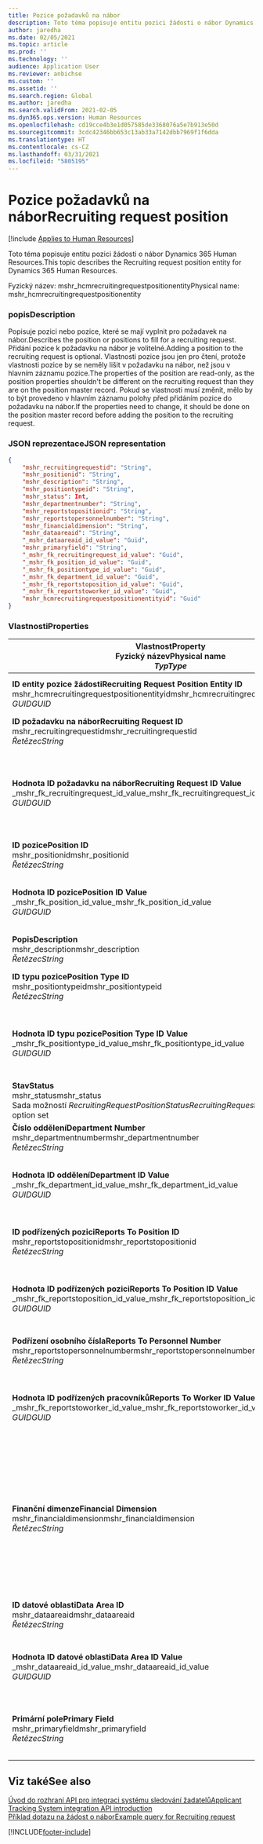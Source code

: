 ```yaml
---
title: Pozice požadavků na nábor
description: Toto téma popisuje entitu pozici žádosti o nábor Dynamics 365 Human Resources.
author: jaredha
ms.date: 02/05/2021
ms.topic: article
ms.prod: ''
ms.technology: ''
audience: Application User
ms.reviewer: anbichse
ms.custom: ''
ms.assetid: ''
ms.search.region: Global
ms.author: jaredha
ms.search.validFrom: 2021-02-05
ms.dyn365.ops.version: Human Resources
ms.openlocfilehash: cd19cce4b3e1d057585de3368076a5e7b913e50d
ms.sourcegitcommit: 3cdc42346bb653c13ab33a7142dbb7969f1f6dda
ms.translationtype: HT
ms.contentlocale: cs-CZ
ms.lasthandoff: 03/31/2021
ms.locfileid: "5805195"
---
```

# <a name="recruiting-request-position"></a><span data-ttu-id="08551-103">Pozice požadavků na nábor</span><span class="sxs-lookup"><span data-stu-id="08551-103">Recruiting request position</span></span>

[!include [Applies to Human Resources](../includes/applies-to-hr.md)]

<span data-ttu-id="08551-104">Toto téma popisuje entitu pozici žádosti o nábor Dynamics 365 Human Resources.</span><span class="sxs-lookup"><span data-stu-id="08551-104">This topic describes the Recruiting request position entity for Dynamics 365 Human Resources.</span></span>

<span data-ttu-id="08551-105">Fyzický název: mshr_hcmrecruitingrequestpositionentity</span><span class="sxs-lookup"><span data-stu-id="08551-105">Physical name: mshr_hcmrecruitingrequestpositionentity</span></span>

### <a name="description"></a><span data-ttu-id="08551-106">popis</span><span class="sxs-lookup"><span data-stu-id="08551-106">Description</span></span>

<span data-ttu-id="08551-107">Popisuje pozici nebo pozice, které se mají vyplnit pro požadavek na nábor.</span><span class="sxs-lookup"><span data-stu-id="08551-107">Describes the position or positions to fill for a recruiting request.</span></span> <span data-ttu-id="08551-108">Přidání pozice k požadavku na nábor je volitelné.</span><span class="sxs-lookup"><span data-stu-id="08551-108">Adding a position to the recruiting request is optional.</span></span> <span data-ttu-id="08551-109">Vlastnosti pozice jsou jen pro čtení, protože vlastnosti pozice by se neměly lišit v požadavku na nábor, než jsou v hlavním záznamu pozice.</span><span class="sxs-lookup"><span data-stu-id="08551-109">The properties of the position are read-only, as the position properties shouldn't be different on the recruiting request than they are on the position master record.</span></span> <span data-ttu-id="08551-110">Pokud se vlastnosti musí změnit, mělo by to být provedeno v hlavním záznamu polohy před přidáním pozice do požadavku na nábor.</span><span class="sxs-lookup"><span data-stu-id="08551-110">If the properties need to change, it should be done on the position master record before adding the position to the recruiting request.</span></span>

### <a name="json-representation"></a><span data-ttu-id="08551-111">JSON reprezentace</span><span class="sxs-lookup"><span data-stu-id="08551-111">JSON representation</span></span>
```json
{
    "mshr_recruitingrequestid": "String",
    "mshr_positionid": "String",
    "mshr_description": "String",
    "mshr_positiontypeid": "String",
    "mshr_status": Int,
    "mshr_departmentnumber": "String",
    "mshr_reportstopositionid": "String",
    "mshr_reportstopersonnelnumber": "String",
    "mshr_financialdimension": "String",
    "mshr_dataareaid": "String",
    "_mshr_dataareaid_id_value": "Guid",
    "mshr_primaryfield": "String",
    "_mshr_fk_recruitingrequest_id_value": "Guid",
    "_mshr_fk_position_id_value": "Guid",
    "_mshr_fk_positiontype_id_value": "Guid",
    "_mshr_fk_department_id_value": "Guid",
    "_mshr_fk_reportstoposition_id_value": "Guid",
    "_mshr_fk_reportstoworker_id_value": "Guid",
    "mshr_hcmrecruitingrequestpositionentityid": "Guid"
}
```

### <a name="properties"></a><span data-ttu-id="08551-112">Vlastnosti</span><span class="sxs-lookup"><span data-stu-id="08551-112">Properties</span></span>

| <span data-ttu-id="08551-113">Vlastnost</span><span class="sxs-lookup"><span data-stu-id="08551-113">Property</span></span><br><span data-ttu-id="08551-114">**Fyzický název**</span><span class="sxs-lookup"><span data-stu-id="08551-114">**Physical name**</span></span><br><span data-ttu-id="08551-115">**_Typ_**</span><span class="sxs-lookup"><span data-stu-id="08551-115">**_Type_**</span></span> | <span data-ttu-id="08551-116">Použít</span><span class="sxs-lookup"><span data-stu-id="08551-116">Use</span></span> | <span data-ttu-id="08551-117">popis</span><span class="sxs-lookup"><span data-stu-id="08551-117">Description</span></span> |
| --- | --- | --- |
| <span data-ttu-id="08551-118">**ID entity pozice žádosti**</span><span class="sxs-lookup"><span data-stu-id="08551-118">**Recruiting Request Position Entity ID**</span></span><br><span data-ttu-id="08551-119">mshr_hcmrecruitingrequestpositionentityid</span><span class="sxs-lookup"><span data-stu-id="08551-119">mshr_hcmrecruitingrequestpositionentityid</span></span><br><span data-ttu-id="08551-120">*GUID*</span><span class="sxs-lookup"><span data-stu-id="08551-120">*GUID*</span></span> | <span data-ttu-id="08551-121">Jen pro čtení</span><span class="sxs-lookup"><span data-stu-id="08551-121">Read-only</span></span><br><span data-ttu-id="08551-122">Povinná</span><span class="sxs-lookup"><span data-stu-id="08551-122">Required</span></span> |    <span data-ttu-id="08551-123">Systémem generovaný identifikátor záznamu pozice požadavku na nábor.</span><span class="sxs-lookup"><span data-stu-id="08551-123">System-generated identifier of the recruiting request position record.</span></span> |
| <span data-ttu-id="08551-124">**ID požadavku na nábor**</span><span class="sxs-lookup"><span data-stu-id="08551-124">**Recruiting Request ID**</span></span><br><span data-ttu-id="08551-125">mshr_recruitingrequestid</span><span class="sxs-lookup"><span data-stu-id="08551-125">mshr_recruitingrequestid</span></span><br><span data-ttu-id="08551-126">*Řetězec*</span><span class="sxs-lookup"><span data-stu-id="08551-126">*String*</span></span> | <span data-ttu-id="08551-127">Zapisovatelné jednou</span><span class="sxs-lookup"><span data-stu-id="08551-127">Write-once</span></span><br><span data-ttu-id="08551-128">Povinná</span><span class="sxs-lookup"><span data-stu-id="08551-128">Required</span></span> | <span data-ttu-id="08551-129">Uživatelsky čitelný jedinečný identifikátor požadavku na nábor.</span><span class="sxs-lookup"><span data-stu-id="08551-129">The user-readable unique identifier of the recruiting request.</span></span> |
| <span data-ttu-id="08551-130">**Hodnota ID požadavku na nábor**</span><span class="sxs-lookup"><span data-stu-id="08551-130">**Recruiting Request ID Value**</span></span><br><span data-ttu-id="08551-131">_mshr_fk_recruitingrequest_id_value</span><span class="sxs-lookup"><span data-stu-id="08551-131">_mshr_fk_recruitingrequest_id_value</span></span><br><span data-ttu-id="08551-132">*GUID*</span><span class="sxs-lookup"><span data-stu-id="08551-132">*GUID*</span></span> | <span data-ttu-id="08551-133">Jen pro čtení</span><span class="sxs-lookup"><span data-stu-id="08551-133">Read-only</span></span><br><span data-ttu-id="08551-134">Povinná</span><span class="sxs-lookup"><span data-stu-id="08551-134">Required</span></span><br><span data-ttu-id="08551-135">Cizí klíč: mshr_hcmrecruitingrequestentityid entity mshr_hcmrecruitingrequestentity</span><span class="sxs-lookup"><span data-stu-id="08551-135">Foreign key: mshr_hcmrecruitingrequestentityid of mshr_hcmrecruitingrequestentity entity</span></span> | <span data-ttu-id="08551-136">Systémem generovaný identifikátor záznamu požadavku na nábor, ke kterému je pozice přidělena.</span><span class="sxs-lookup"><span data-stu-id="08551-136">System-generated identifier of the recruiting request to which the position is assigned.</span></span> |
| <span data-ttu-id="08551-137">**ID pozice**</span><span class="sxs-lookup"><span data-stu-id="08551-137">**Position ID**</span></span><br><span data-ttu-id="08551-138">mshr_positionid</span><span class="sxs-lookup"><span data-stu-id="08551-138">mshr_positionid</span></span><br><span data-ttu-id="08551-139">*Řetězec*</span><span class="sxs-lookup"><span data-stu-id="08551-139">*String*</span></span> | <span data-ttu-id="08551-140">Zapisovatelné jednou</span><span class="sxs-lookup"><span data-stu-id="08551-140">Write-once</span></span><br><span data-ttu-id="08551-141">Povinná</span><span class="sxs-lookup"><span data-stu-id="08551-141">Required</span></span> | <span data-ttu-id="08551-142">Uživatelsky čitelný jedinečný identifikátor pozice.</span><span class="sxs-lookup"><span data-stu-id="08551-142">The user-readable unique identifier of the position.</span></span> |
| <span data-ttu-id="08551-143">**Hodnota ID pozice**</span><span class="sxs-lookup"><span data-stu-id="08551-143">**Position ID Value**</span></span><br><span data-ttu-id="08551-144">_mshr_fk_position_id_value</span><span class="sxs-lookup"><span data-stu-id="08551-144">_mshr_fk_position_id_value</span></span><br><span data-ttu-id="08551-145">*GUID*</span><span class="sxs-lookup"><span data-stu-id="08551-145">*GUID*</span></span> | <span data-ttu-id="08551-146">Jen pro čtení</span><span class="sxs-lookup"><span data-stu-id="08551-146">Read-only</span></span><br><span data-ttu-id="08551-147">Povinná</span><span class="sxs-lookup"><span data-stu-id="08551-147">Required</span></span><br><span data-ttu-id="08551-148">Cizí klíč: mshr_hcmpositionv2entityid entity mshr_hcmpositionv2entity</span><span class="sxs-lookup"><span data-stu-id="08551-148">Foreign key: mshr_hcmpositionv2entityid of mshr_hcmpositionv2entity entity</span></span> | <span data-ttu-id="08551-149">Systémem generovaný identifikátor pozice.</span><span class="sxs-lookup"><span data-stu-id="08551-149">System-generated identifier of the position.</span></span> |
| <span data-ttu-id="08551-150">**Popis**</span><span class="sxs-lookup"><span data-stu-id="08551-150">**Description**</span></span><br><span data-ttu-id="08551-151">mshr_description</span><span class="sxs-lookup"><span data-stu-id="08551-151">mshr_description</span></span><br><span data-ttu-id="08551-152">*Řetězec*</span><span class="sxs-lookup"><span data-stu-id="08551-152">*String*</span></span> | <span data-ttu-id="08551-153">Jen pro čtení</span><span class="sxs-lookup"><span data-stu-id="08551-153">Read-only</span></span><br><span data-ttu-id="08551-154">Povinná</span><span class="sxs-lookup"><span data-stu-id="08551-154">Required</span></span> | <span data-ttu-id="08551-155">Popis pozice.</span><span class="sxs-lookup"><span data-stu-id="08551-155">The position description.</span></span> |
| <span data-ttu-id="08551-156">**ID typu pozice**</span><span class="sxs-lookup"><span data-stu-id="08551-156">**Position Type ID**</span></span><br><span data-ttu-id="08551-157">mshr_positiontypeid</span><span class="sxs-lookup"><span data-stu-id="08551-157">mshr_positiontypeid</span></span><br><span data-ttu-id="08551-158">*Řetězec*</span><span class="sxs-lookup"><span data-stu-id="08551-158">*String*</span></span> | <span data-ttu-id="08551-159">Jen pro čtení</span><span class="sxs-lookup"><span data-stu-id="08551-159">Read-only</span></span><br><span data-ttu-id="08551-160">Volitelné</span><span class="sxs-lookup"><span data-stu-id="08551-160">Optional</span></span> | <span data-ttu-id="08551-161">Uživatelsky čitelný jedinečný identifikátor typu pozice pro tuto pozici.</span><span class="sxs-lookup"><span data-stu-id="08551-161">The user-readable unique identifier of the position type for this position.</span></span> |
| <span data-ttu-id="08551-162">**Hodnota ID typu pozice**</span><span class="sxs-lookup"><span data-stu-id="08551-162">**Position Type ID Value**</span></span><br><span data-ttu-id="08551-163">_mshr_fk_positiontype_id_value</span><span class="sxs-lookup"><span data-stu-id="08551-163">_mshr_fk_positiontype_id_value</span></span><br><span data-ttu-id="08551-164">*GUID*</span><span class="sxs-lookup"><span data-stu-id="08551-164">*GUID*</span></span> | <span data-ttu-id="08551-165">Jen pro čtení</span><span class="sxs-lookup"><span data-stu-id="08551-165">Read-only</span></span><br><span data-ttu-id="08551-166">Volitelné</span><span class="sxs-lookup"><span data-stu-id="08551-166">Optional</span></span><br><span data-ttu-id="08551-167">Cizí klíč: mshr_hcmpositiontypeentityid entity mshr_hcmpositiontypeentity</span><span class="sxs-lookup"><span data-stu-id="08551-167">Foreign key: mshr_hcmpositiontypeentityid of mshr_hcmpositiontypeentity entity</span></span> | <span data-ttu-id="08551-168">Systémem generovaný jedinečný identifikátor typu pozice pro tuto pozici.</span><span class="sxs-lookup"><span data-stu-id="08551-168">A system-generated unique identifier of the position type for this position.</span></span> |
| <span data-ttu-id="08551-169">**Stav**</span><span class="sxs-lookup"><span data-stu-id="08551-169">**Status**</span></span><br><span data-ttu-id="08551-170">mshr_status</span><span class="sxs-lookup"><span data-stu-id="08551-170">mshr_status</span></span><br><span data-ttu-id="08551-171">Sada možností *RecruitingRequestPositionStatus*</span><span class="sxs-lookup"><span data-stu-id="08551-171">*RecruitingRequestPositionStatus* option set</span></span> | <span data-ttu-id="08551-172">Čtení/zápis</span><span class="sxs-lookup"><span data-stu-id="08551-172">Read/write</span></span><br><span data-ttu-id="08551-173">Povinná</span><span class="sxs-lookup"><span data-stu-id="08551-173">Required</span></span> | <span data-ttu-id="08551-174">Stav pozice pro tuto žádost na nábor.</span><span class="sxs-lookup"><span data-stu-id="08551-174">Status of the position for the recruiting request.</span></span> |
| <span data-ttu-id="08551-175">**Číslo oddělení**</span><span class="sxs-lookup"><span data-stu-id="08551-175">**Department Number**</span></span><br><span data-ttu-id="08551-176">mshr_departmentnumber</span><span class="sxs-lookup"><span data-stu-id="08551-176">mshr_departmentnumber</span></span><br><span data-ttu-id="08551-177">*Řetězec*</span><span class="sxs-lookup"><span data-stu-id="08551-177">*String*</span></span> | <span data-ttu-id="08551-178">Jen pro čtení</span><span class="sxs-lookup"><span data-stu-id="08551-178">Read-only</span></span><br><span data-ttu-id="08551-179">Volitelné</span><span class="sxs-lookup"><span data-stu-id="08551-179">Optional</span></span><br> | <span data-ttu-id="08551-180">Číslo oddělení pozice.</span><span class="sxs-lookup"><span data-stu-id="08551-180">The department number of the position.</span></span> |
| <span data-ttu-id="08551-181">**Hodnota ID oddělení**</span><span class="sxs-lookup"><span data-stu-id="08551-181">**Department ID Value**</span></span><br><span data-ttu-id="08551-182">_mshr_fk_department_id_value</span><span class="sxs-lookup"><span data-stu-id="08551-182">_mshr_fk_department_id_value</span></span><br><span data-ttu-id="08551-183">*GUID*</span><span class="sxs-lookup"><span data-stu-id="08551-183">*GUID*</span></span> | <span data-ttu-id="08551-184">Jen pro čtení</span><span class="sxs-lookup"><span data-stu-id="08551-184">Read-only</span></span><br><span data-ttu-id="08551-185">Volitelné</span><span class="sxs-lookup"><span data-stu-id="08551-185">Optional</span></span><br><span data-ttu-id="08551-186">Cizí klíč: mshr_omdepartmententityid entity mshr_omdepartmententity</span><span class="sxs-lookup"><span data-stu-id="08551-186">Foreign key: mshr_omdepartmententityid of mshr_omdepartmententity entity</span></span> | <span data-ttu-id="08551-187">Systémem generovaný jedinečný identifikátor oddělení pozice.</span><span class="sxs-lookup"><span data-stu-id="08551-187">System-generated unique identifier of the department of the position.</span></span> |
| <span data-ttu-id="08551-188">**ID podřízených pozici**</span><span class="sxs-lookup"><span data-stu-id="08551-188">**Reports To Position ID**</span></span><br><span data-ttu-id="08551-189">mshr_reportstopositionid</span><span class="sxs-lookup"><span data-stu-id="08551-189">mshr_reportstopositionid</span></span><br><span data-ttu-id="08551-190">*Řetězec*</span><span class="sxs-lookup"><span data-stu-id="08551-190">*String*</span></span> | <span data-ttu-id="08551-191">Jen pro čtení</span><span class="sxs-lookup"><span data-stu-id="08551-191">Read-only</span></span><br><span data-ttu-id="08551-192">Povinná</span><span class="sxs-lookup"><span data-stu-id="08551-192">Required</span></span> | <span data-ttu-id="08551-193">Uživatelsky čitelné ID pozice, na kterou se rekrutovaná pozice hlásí v hierarchii organizace.</span><span class="sxs-lookup"><span data-stu-id="08551-193">The user-readable ID of the position to which the recruited position reports in the organizational hierarchy.</span></span> |
| <span data-ttu-id="08551-194">**Hodnota ID podřízených pozici**</span><span class="sxs-lookup"><span data-stu-id="08551-194">**Reports To Position ID Value**</span></span><br><span data-ttu-id="08551-195">_mshr_fk_reportstoposition_id_value</span><span class="sxs-lookup"><span data-stu-id="08551-195">_mshr_fk_reportstoposition_id_value</span></span><br><span data-ttu-id="08551-196">*GUID*</span><span class="sxs-lookup"><span data-stu-id="08551-196">*GUID*</span></span> | <span data-ttu-id="08551-197">Jen pro čtení</span><span class="sxs-lookup"><span data-stu-id="08551-197">Read-only</span></span><br><span data-ttu-id="08551-198">Povinná</span><span class="sxs-lookup"><span data-stu-id="08551-198">Required</span></span><br><span data-ttu-id="08551-199">Cizí klíč: mshr_hcmpositionv2entityid entity mshr_hcmpositionv2entity</span><span class="sxs-lookup"><span data-stu-id="08551-199">Foreign key: mshr_hcmpositionv2entityid of mshr_hcmpositionv2entity entity</span></span> | <span data-ttu-id="08551-200">Systémem generované ID pozice, na kterou se rekrutovaná pozice hlásí.</span><span class="sxs-lookup"><span data-stu-id="08551-200">The system-generated ID of the position to which the recruited position reports.</span></span> |
| <span data-ttu-id="08551-201">**Podřízení osobního čísla**</span><span class="sxs-lookup"><span data-stu-id="08551-201">**Reports To Personnel Number**</span></span><br><span data-ttu-id="08551-202">mshr_reportstopersonnelnumber</span><span class="sxs-lookup"><span data-stu-id="08551-202">mshr_reportstopersonnelnumber</span></span><br><span data-ttu-id="08551-203">*Řetězec*</span><span class="sxs-lookup"><span data-stu-id="08551-203">*String*</span></span> | <span data-ttu-id="08551-204">Jen pro čtení</span><span class="sxs-lookup"><span data-stu-id="08551-204">Read-only</span></span><br><span data-ttu-id="08551-205">Povinná</span><span class="sxs-lookup"><span data-stu-id="08551-205">Required</span></span> | <span data-ttu-id="08551-206">ID pracovníka, kterému bude najatý kandidát podřízený.</span><span class="sxs-lookup"><span data-stu-id="08551-206">The worker ID of the worker to which the hired candidate will report.</span></span> |
| <span data-ttu-id="08551-207">**Hodnota ID podřízených pracovníků**</span><span class="sxs-lookup"><span data-stu-id="08551-207">**Reports To Worker ID Value**</span></span><br><span data-ttu-id="08551-208">_mshr_fk_reportstoworker_id_value</span><span class="sxs-lookup"><span data-stu-id="08551-208">_mshr_fk_reportstoworker_id_value</span></span><br><span data-ttu-id="08551-209">*GUID*</span><span class="sxs-lookup"><span data-stu-id="08551-209">*GUID*</span></span> | <span data-ttu-id="08551-210">Jen pro čtení</span><span class="sxs-lookup"><span data-stu-id="08551-210">Read-only</span></span><br><span data-ttu-id="08551-211">Povinná</span><span class="sxs-lookup"><span data-stu-id="08551-211">Required</span></span><br><span data-ttu-id="08551-212">Cizí klíč: mshr_hcmworkerbaseentityid entity mshr_hcmworkerbaseentity</span><span class="sxs-lookup"><span data-stu-id="08551-212">Foreign key: mshr_hcmworkerbaseentityid of mshr_hcmworkerbaseentity entity</span></span> | <span data-ttu-id="08551-213">Systémem generované ID pracovníka, kterému bude najatý kandidát podřízený.</span><span class="sxs-lookup"><span data-stu-id="08551-213">System-generated ID of the worker to which the hired candidate will report.</span></span> |
| <span data-ttu-id="08551-214">**Finanční dimenze**</span><span class="sxs-lookup"><span data-stu-id="08551-214">**Financial Dimension**</span></span><br><span data-ttu-id="08551-215">mshr_financialdimension</span><span class="sxs-lookup"><span data-stu-id="08551-215">mshr_financialdimension</span></span><br><span data-ttu-id="08551-216">*Řetězec*</span><span class="sxs-lookup"><span data-stu-id="08551-216">*String*</span></span> | <span data-ttu-id="08551-217">Jen pro čtení</span><span class="sxs-lookup"><span data-stu-id="08551-217">Read-only</span></span><br><span data-ttu-id="08551-218">Volitelné</span><span class="sxs-lookup"><span data-stu-id="08551-218">Optional</span></span> | <span data-ttu-id="08551-219">Finanční dimenze (například nákladové středisko) přiřazená pozici.</span><span class="sxs-lookup"><span data-stu-id="08551-219">The financial dimension (for example, cost center) assigned to the position.</span></span> <span data-ttu-id="08551-220">Finanční dimenze je přiřazena každé pozici podle právnické osoby.</span><span class="sxs-lookup"><span data-stu-id="08551-220">The financial dimension is assigned for each position per legal entity.</span></span> <span data-ttu-id="08551-221">Nákladová střediska, která jsou definována v dimenzích, jsou přístupná prostřednictvím entity mshr_dimattributeomcostcenterentity.</span><span class="sxs-lookup"><span data-stu-id="08551-221">Cost centers that are defined in dimensions are accessible through the mshr_dimattributeomcostcenterentity entity.</span></span> |
| <span data-ttu-id="08551-222">**ID datové oblasti**</span><span class="sxs-lookup"><span data-stu-id="08551-222">**Data Area ID**</span></span><br><span data-ttu-id="08551-223">mshr_dataareaid</span><span class="sxs-lookup"><span data-stu-id="08551-223">mshr_dataareaid</span></span><br><span data-ttu-id="08551-224">*Řetězec*</span><span class="sxs-lookup"><span data-stu-id="08551-224">*String*</span></span> | <span data-ttu-id="08551-225">Čtení/zápis</span><span class="sxs-lookup"><span data-stu-id="08551-225">Read/write</span></span><br><span data-ttu-id="08551-226">Volitelné</span><span class="sxs-lookup"><span data-stu-id="08551-226">Optional</span></span> | <span data-ttu-id="08551-227">Určuje právnickou osobu (společnost) pro pozici požadavku na nábor.</span><span class="sxs-lookup"><span data-stu-id="08551-227">Specifies the legal entity (company) for the recruiting request position.</span></span> |
| <span data-ttu-id="08551-228">**Hodnota ID datové oblasti**</span><span class="sxs-lookup"><span data-stu-id="08551-228">**Data Area ID Value**</span></span><br><span data-ttu-id="08551-229">_mshr_dataareaid_id_value</span><span class="sxs-lookup"><span data-stu-id="08551-229">_mshr_dataareaid_id_value</span></span><br><span data-ttu-id="08551-230">*GUID*</span><span class="sxs-lookup"><span data-stu-id="08551-230">*GUID*</span></span> | <span data-ttu-id="08551-231">Jen pro čtení</span><span class="sxs-lookup"><span data-stu-id="08551-231">Read-only</span></span><br><span data-ttu-id="08551-232">Volitelné</span><span class="sxs-lookup"><span data-stu-id="08551-232">Optional</span></span><br><span data-ttu-id="08551-233">Cizí klíč: cdm_companyid entity cdm_company</span><span class="sxs-lookup"><span data-stu-id="08551-233">Foreign key: cdm_companyid of cdm_company entity</span></span> | <span data-ttu-id="08551-234">Systémem generovaná hodnota GUID identifikující právnickou osobu (společnost) pro pozici požadavku na nábor.</span><span class="sxs-lookup"><span data-stu-id="08551-234">System-generated GUID value identifying the legal entity (company) for the recruiting request position.</span></span> |
| <span data-ttu-id="08551-235">**Primární pole**</span><span class="sxs-lookup"><span data-stu-id="08551-235">**Primary Field**</span></span><br><span data-ttu-id="08551-236">mshr_primaryfield</span><span class="sxs-lookup"><span data-stu-id="08551-236">mshr_primaryfield</span></span><br><span data-ttu-id="08551-237">*Řetězec*</span><span class="sxs-lookup"><span data-stu-id="08551-237">*String*</span></span> | <span data-ttu-id="08551-238">Jen pro čtení</span><span class="sxs-lookup"><span data-stu-id="08551-238">Read-only</span></span><br><span data-ttu-id="08551-239">Povinná</span><span class="sxs-lookup"><span data-stu-id="08551-239">Required</span></span> | <span data-ttu-id="08551-240">Zřetězení hodnoty požadavku na nábor, ID pozice a ID vzdělávací disciplíny jako další metoda k jedinečné identifikaci záznamu.</span><span class="sxs-lookup"><span data-stu-id="08551-240">Concatenation of Recruiting Request value and Position ID as another method to uniquely identify the record.</span></span> |

## <a name="see-also"></a><span data-ttu-id="08551-241">Viz také</span><span class="sxs-lookup"><span data-stu-id="08551-241">See also</span></span>

[<span data-ttu-id="08551-242">Úvod do rozhraní API pro integraci systému sledování žadatelů</span><span class="sxs-lookup"><span data-stu-id="08551-242">Applicant Tracking System integration API introduction</span></span>](hr-admin-integration-ats-api-introduction.md)<br>
[<span data-ttu-id="08551-243">Příklad dotazu na žádost o nábor</span><span class="sxs-lookup"><span data-stu-id="08551-243">Example query for Recruiting request</span></span>](hr-admin-integration-ats-api-recruiting-request-example-query.md)



[!INCLUDE[footer-include](../includes/footer-banner.md)]